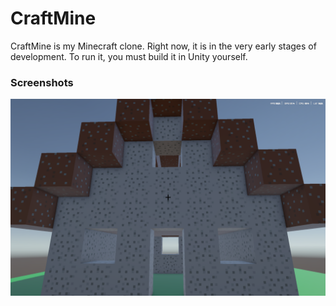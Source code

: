 # CraftMine
CraftMine is my Minecraft clone. Right now, it is in the very early stages of development. To run it, you must build it in Unity yourself.

### Screenshots
![A bad house I built](https://raw.githubusercontent.com/MISTERPUG51/CraftMine/refs/heads/main/house-screenshot.png)
